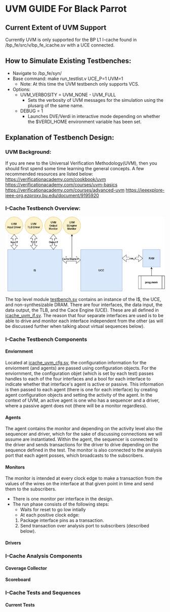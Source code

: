 # UVM GUIDE For Black Parrot
## Current Extent of UVM Support
  Currently UVM is only supported for the BP L1 I-cache found in /bp_fe/src/v/bp_fe_icache.sv with a UCE connected.

## How to Simulate Existing Testbenches:
* Navigate to /bp_fe/syn/
* Base command: make run_testlist.v UCE_P=1 UVM=1
  * Note: At this time the UVM testbench only supports VCS.
* Options:
  * UVM_VERBOSITY = UVM_NONE - UVM_FULL
    * Sets the verbosity of UVM messages for the simulation using the plusarg of the same name.
  * DEBUG = 1
    * Launches DVE/Verdi in interactive mode depending on whether the $VERDI_HOME environment variable has been set.

## Explanation of Testbench Design:

### UVM Background:
If you are new to the Universal Verification Methodology(UVM), then you should first spend some time learning the general concepts.  A few recommended resources are listed below:
https://verificationacademy.com/cookbook/uvm
https://verificationacademy.com/courses/uvm-basics
https://verificationacademy.com/courses/advanced-uvm
https://ieeexplore-ieee-org.ezproxy.bu.edu/document/9195920

### I-Cache Testbench Overview:
![UVM_top.png](UVM_top.png)

The top level module [testbench.sv](../bp_fe/test/tb/uvm/testbench.sv) contains an instance of the I$, the UCE, and non-synthesizable DRAM.
There are four interfaces, the data input, the data output, the TLB, and the Cace Engine (UCE).  These are all defined in [icache_uvm_if.sv](../bp_fe/test/tb/uvm/icache_uvm_if.sv).  The reason that four separate interfaces are used is to be able to drive and monitor each interface independent from the other (as will be discussed further when talking about virtual sequences below).

### I-Cache Testbench Components
#### Enviornment
Located at [icache_uvm_cfg.sv](../bp_fe/test/tb/uvm/icache_uvm_cfg.sv), the configuration information for the enviorment (and agents) are passed using configuration objects.  For the enviornment, the configuration objet (which is set by each test) passes handles to each of the four interfaces and a bool for each interface to indicate whether that interface's agent is active or passive.  This information is then passed to each agent (there is one for each interface) by creating agent configuration objects and setting the activity of the agent. In the context of UVM, an active agent is one who has a sequencer and a driver, where a passive agent does not (there will be a monitor regardless).  

#### Agents
The agent contains the monitor and depending on the activity level also the sequencer and driver, which for the sake of discussing connections we will assume are instantiated.  Within the agent, the sequencer is connected to the driver and sends transactions for the driver to drive depending on the sequence defined in the test.  The monitor is also connected to the analysis port that each agent posses, which broadcasts to the subscribers.

#### Monitors
The monitor is intended at every clock edge to make a transaction from the values of the wires on the interface at that given point in time and send them to the subscribers.
* There is one monitor per interface in the design.
* The run phase consists of the following steps:
  * Waits for reset to go low intially
  * At each positive clock edge:
  1. Package interface pins as a transaction.
  2. Send transaction over analysis port to subscribers (described below).

#### Drivers

### I-Cache Analysis Components
#### Coverage Collector
#### Scoreboard

### I-Cache Tests and Sequences
#### Current Tests
